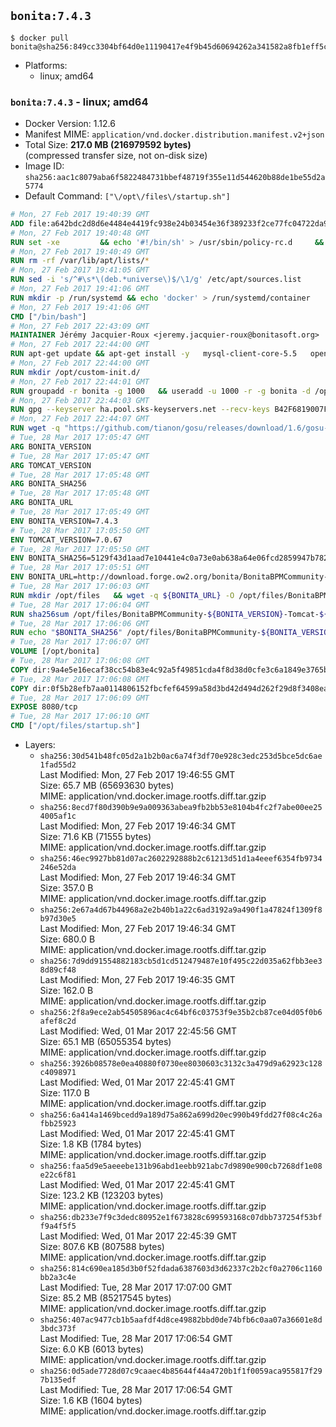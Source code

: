 ## `bonita:7.4.3`

```console
$ docker pull bonita@sha256:849cc3304bf64d0e11190417e4f9b45d60694262a341582a8fb1eff5c6aecc47
```

-	Platforms:
	-	linux; amd64

### `bonita:7.4.3` - linux; amd64

-	Docker Version: 1.12.6
-	Manifest MIME: `application/vnd.docker.distribution.manifest.v2+json`
-	Total Size: **217.0 MB (216979592 bytes)**  
	(compressed transfer size, not on-disk size)
-	Image ID: `sha256:aac1c8079aba6f5822484731bbef48719f355e11d544620b88de1be55d2a5774`
-	Default Command: `["\/opt\/files\/startup.sh"]`

```dockerfile
# Mon, 27 Feb 2017 19:40:39 GMT
ADD file:a642bdc2d8d6e4484e4419fc938e24b03454e36f389233f2ce77fc04722da900 in / 
# Mon, 27 Feb 2017 19:40:48 GMT
RUN set -xe 		&& echo '#!/bin/sh' > /usr/sbin/policy-rc.d 	&& echo 'exit 101' >> /usr/sbin/policy-rc.d 	&& chmod +x /usr/sbin/policy-rc.d 		&& dpkg-divert --local --rename --add /sbin/initctl 	&& cp -a /usr/sbin/policy-rc.d /sbin/initctl 	&& sed -i 's/^exit.*/exit 0/' /sbin/initctl 		&& echo 'force-unsafe-io' > /etc/dpkg/dpkg.cfg.d/docker-apt-speedup 		&& echo 'DPkg::Post-Invoke { "rm -f /var/cache/apt/archives/*.deb /var/cache/apt/archives/partial/*.deb /var/cache/apt/*.bin || true"; };' > /etc/apt/apt.conf.d/docker-clean 	&& echo 'APT::Update::Post-Invoke { "rm -f /var/cache/apt/archives/*.deb /var/cache/apt/archives/partial/*.deb /var/cache/apt/*.bin || true"; };' >> /etc/apt/apt.conf.d/docker-clean 	&& echo 'Dir::Cache::pkgcache ""; Dir::Cache::srcpkgcache "";' >> /etc/apt/apt.conf.d/docker-clean 		&& echo 'Acquire::Languages "none";' > /etc/apt/apt.conf.d/docker-no-languages 		&& echo 'Acquire::GzipIndexes "true"; Acquire::CompressionTypes::Order:: "gz";' > /etc/apt/apt.conf.d/docker-gzip-indexes 		&& echo 'Apt::AutoRemove::SuggestsImportant "false";' > /etc/apt/apt.conf.d/docker-autoremove-suggests
# Mon, 27 Feb 2017 19:40:49 GMT
RUN rm -rf /var/lib/apt/lists/*
# Mon, 27 Feb 2017 19:41:05 GMT
RUN sed -i 's/^#\s*\(deb.*universe\)$/\1/g' /etc/apt/sources.list
# Mon, 27 Feb 2017 19:41:06 GMT
RUN mkdir -p /run/systemd && echo 'docker' > /run/systemd/container
# Mon, 27 Feb 2017 19:41:06 GMT
CMD ["/bin/bash"]
# Mon, 27 Feb 2017 22:43:09 GMT
MAINTAINER Jérémy Jacquier-Roux <jeremy.jacquier-roux@bonitasoft.org>
# Mon, 27 Feb 2017 22:44:00 GMT
RUN apt-get update && apt-get install -y   mysql-client-core-5.5   openjdk-7-jre-headless   postgresql-client   unzip   wget   zip   && rm -rf /var/lib/apt/lists/*
# Mon, 27 Feb 2017 22:44:00 GMT
RUN mkdir /opt/custom-init.d/
# Mon, 27 Feb 2017 22:44:01 GMT
RUN groupadd -r bonita -g 1000   && useradd -u 1000 -r -g bonita -d /opt/bonita/ -s /sbin/nologin -c "Bonita User" bonita
# Mon, 27 Feb 2017 22:44:03 GMT
RUN gpg --keyserver ha.pool.sks-keyservers.net --recv-keys B42F6819007F00F88E364FD4036A9C25BF357DD4
# Mon, 27 Feb 2017 22:44:07 GMT
RUN wget -q "https://github.com/tianon/gosu/releases/download/1.6/gosu-$(dpkg --print-architecture)" -O /usr/local/bin/gosu   && wget -q "https://github.com/tianon/gosu/releases/download/1.6/gosu-$(dpkg --print-architecture).asc" -O /usr/local/bin/gosu.asc   && gpg --verify /usr/local/bin/gosu.asc   && rm /usr/local/bin/gosu.asc   && chmod +x /usr/local/bin/gosu
# Tue, 28 Mar 2017 17:05:47 GMT
ARG BONITA_VERSION
# Tue, 28 Mar 2017 17:05:47 GMT
ARG TOMCAT_VERSION
# Tue, 28 Mar 2017 17:05:48 GMT
ARG BONITA_SHA256
# Tue, 28 Mar 2017 17:05:48 GMT
ARG BONITA_URL
# Tue, 28 Mar 2017 17:05:49 GMT
ENV BONITA_VERSION=7.4.3
# Tue, 28 Mar 2017 17:05:50 GMT
ENV TOMCAT_VERSION=7.0.67
# Tue, 28 Mar 2017 17:05:50 GMT
ENV BONITA_SHA256=5129f43d1aad7e10441e4c0a73e0ab638a64e06fcd2859947b782e08fe9b6bab
# Tue, 28 Mar 2017 17:05:51 GMT
ENV BONITA_URL=http://download.forge.ow2.org/bonita/BonitaBPMCommunity-7.4.3-Tomcat-7.0.67.zip
# Tue, 28 Mar 2017 17:06:03 GMT
RUN mkdir /opt/files   && wget -q ${BONITA_URL} -O /opt/files/BonitaBPMCommunity-${BONITA_VERSION}-Tomcat-${TOMCAT_VERSION}.zip
# Tue, 28 Mar 2017 17:06:04 GMT
RUN sha256sum /opt/files/BonitaBPMCommunity-${BONITA_VERSION}-Tomcat-${TOMCAT_VERSION}.zip
# Tue, 28 Mar 2017 17:06:06 GMT
RUN echo "$BONITA_SHA256" /opt/files/BonitaBPMCommunity-${BONITA_VERSION}-Tomcat-${TOMCAT_VERSION}.zip | sha256sum -c -
# Tue, 28 Mar 2017 17:06:07 GMT
VOLUME [/opt/bonita]
# Tue, 28 Mar 2017 17:06:08 GMT
COPY dir:9a4e5e16ecaf38cc54b83e4c92a5f49851cda4f8d38d0cfe3c6a1849e3765b28 in /opt/files 
# Tue, 28 Mar 2017 17:06:08 GMT
COPY dir:0f5b28efb7aa0114806152fbcfef64599a58d3bd42d494d262f29d8f3408ea15 in /opt/templates 
# Tue, 28 Mar 2017 17:06:09 GMT
EXPOSE 8080/tcp
# Tue, 28 Mar 2017 17:06:10 GMT
CMD ["/opt/files/startup.sh"]
```

-	Layers:
	-	`sha256:30d541b48fc05d2a1b2b0ac6a74f3df70e928c3edc253d5bce5dc6ae1fad55d2`  
		Last Modified: Mon, 27 Feb 2017 19:46:55 GMT  
		Size: 65.7 MB (65693630 bytes)  
		MIME: application/vnd.docker.image.rootfs.diff.tar.gzip
	-	`sha256:8ecd7f80d390b9e9a009363abea9fb2bb53e8104b4fc2f7abe00ee254005af1c`  
		Last Modified: Mon, 27 Feb 2017 19:46:34 GMT  
		Size: 71.6 KB (71555 bytes)  
		MIME: application/vnd.docker.image.rootfs.diff.tar.gzip
	-	`sha256:46ec9927bb81d07ac2602292888b2c61213d51d1a4eeef6354fb9734246e52da`  
		Last Modified: Mon, 27 Feb 2017 19:46:34 GMT  
		Size: 357.0 B  
		MIME: application/vnd.docker.image.rootfs.diff.tar.gzip
	-	`sha256:2e67a4d67b44968a2e2b40b1a22c6ad3192a9a490f1a47824f1309f8b97d30e5`  
		Last Modified: Mon, 27 Feb 2017 19:46:34 GMT  
		Size: 680.0 B  
		MIME: application/vnd.docker.image.rootfs.diff.tar.gzip
	-	`sha256:7d9dd91554882183cb5d1cd512479487e10f495c22d035a62fbb3ee38d89cf48`  
		Last Modified: Mon, 27 Feb 2017 19:46:35 GMT  
		Size: 162.0 B  
		MIME: application/vnd.docker.image.rootfs.diff.tar.gzip
	-	`sha256:2f8a9ece2ab54505896ac4c64bf6c03753f9e35b2cb87ce04d05f0b6afef8c2d`  
		Last Modified: Wed, 01 Mar 2017 22:45:56 GMT  
		Size: 65.1 MB (65055354 bytes)  
		MIME: application/vnd.docker.image.rootfs.diff.tar.gzip
	-	`sha256:3926b08578e0ea40880f0730ee8030603c3132c3a479d9a62923c128c4098971`  
		Last Modified: Wed, 01 Mar 2017 22:45:41 GMT  
		Size: 117.0 B  
		MIME: application/vnd.docker.image.rootfs.diff.tar.gzip
	-	`sha256:6a414a1469bcedd9a189d75a862a699d20ec990b49fdd27f08c4c26afbb25923`  
		Last Modified: Wed, 01 Mar 2017 22:45:41 GMT  
		Size: 1.8 KB (1784 bytes)  
		MIME: application/vnd.docker.image.rootfs.diff.tar.gzip
	-	`sha256:faa5d9e5aeeebe131b96abd1eebb921abc7d9890e900cb7268df1e08e22c6f81`  
		Last Modified: Wed, 01 Mar 2017 22:45:41 GMT  
		Size: 123.2 KB (123203 bytes)  
		MIME: application/vnd.docker.image.rootfs.diff.tar.gzip
	-	`sha256:db233e7f9c3dedc80952e1f673828c699593168c07dbb737254f53bff9a4f5f5`  
		Last Modified: Wed, 01 Mar 2017 22:45:39 GMT  
		Size: 807.6 KB (807588 bytes)  
		MIME: application/vnd.docker.image.rootfs.diff.tar.gzip
	-	`sha256:814c690ea185d3b0f52fdada6387603d3d62337c2b2cf0a2706c1160bb2a3c4e`  
		Last Modified: Tue, 28 Mar 2017 17:07:00 GMT  
		Size: 85.2 MB (85217545 bytes)  
		MIME: application/vnd.docker.image.rootfs.diff.tar.gzip
	-	`sha256:407ac9477cb1b5aafdf4d8ce49882bbd0de74bfb6c0aa07a36601e8d3bdc373f`  
		Last Modified: Tue, 28 Mar 2017 17:06:54 GMT  
		Size: 6.0 KB (6013 bytes)  
		MIME: application/vnd.docker.image.rootfs.diff.tar.gzip
	-	`sha256:0d5ade7728d07c9caaec4b85644f44a4720b1f1f0059aca955817f297b135edf`  
		Last Modified: Tue, 28 Mar 2017 17:06:54 GMT  
		Size: 1.6 KB (1604 bytes)  
		MIME: application/vnd.docker.image.rootfs.diff.tar.gzip
